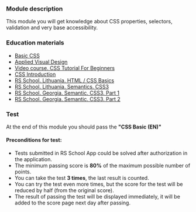 ### Module description
This module you will get knowledge about CSS properties, selectors, validation and very base accessibility.

### Education materials
* [Basic CSS](https://www.freecodecamp.org/learn/responsive-web-design/#basic-css)
* [Applied Visual Design](https://www.freecodecamp.org/learn/responsive-web-design/#applied-visual-design)
* [Video course. CSS Tutorial For Beginners](https://www.youtube.com/watch?v=I9XRrlOOazo&list=PL4cUxeGkcC9gQeDH6xYhmO-db2mhoTSrT)
* [CSS Introduction](https://www.w3schools.com/css/css_intro.asp)
* [RS School. Lithuania. HTML / CSS Basics](https://youtu.be/YiLqgZY4xCU)
* [RS School. Lithuania. Semantics. CSS3](https://youtu.be/9T6Ho--eqGc)
* [RS School. Georgia. Semantic. CSS3. Part 1](https://youtu.be/yLpUsbequS4)
* [RS School. Georgia. Semantic. CSS3. Part 2](https://youtu.be/pgkUZFdcKSU)

### Test
At the end of this module you should pass the **"CSS Basic (EN)"**

#### Preconditions for test:
* Tests submitted in RS School App could be solved after authorization in the application.
* The minimum passing score is **80%** of the maximum possible number of points.
* You can take the test **3 times**, the last result is counted.
* You can try the test even more times, but the score for the test will be reduced by half (from the original score).
* The result of passing the test will be displayed immediately, it will be added to the score page next day after passing.

